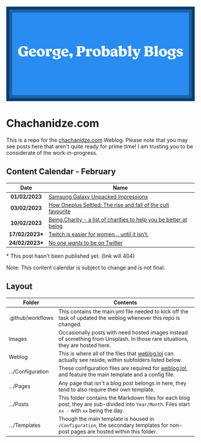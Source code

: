 ![George, Probably Blogs](/Images/George%20Probably%20Blogs.png)

# Chachanidze.com
This is a repo for the [chachanidze.com](https://chachanidze.com) Weblog. Please note that you may see posts here that aren't quite ready for prime time! I am trusting you to be considerate of the work-in-progress.

## Content Calendar - February
|     **Date**    | **Name**                                                                                                                                                               |
|:---------------:|------------------------------------------------------------------------------------------------------------------------------------------------------------------------|
|  **01/02/2023** | [Samsung Galaxy Unpacked Impressions](https://chachanidze.com/2023/02/samsung-galaxy-unpacked-impressions)                                                             |
|  **03/02/2023** | [How Oneplus Settled: The rise and fall of the cult favourite](https://chachanidze.com/2023/02/how-oneplus-settled)                                                    |
|  **10/02/2023** | [Being.Charity - a list of charities to help you be better at being](https://chachanidze.com/2023/02/being-charity-a-list-of-charities-to-help-you-be-better-at-being) |
| **17/02/2023\***| [Twitch is easier for women… until it isn’t.](https://chachanidze.com/2023/02/twitch-is-easier-for-women-until-it-isnt)                                                |
| **24/02/2023\***| [No one *wants* to be on Twitter](https://chachanidze.com/2023/02/no-one-wants-to-be-on-twitter)                                                                       |

\* This post hasn't been published yet. (link will 404)

Note: This content calendar is subject to change and is not final.
## Layout

| Folder            | Contents                                                                                                                                       |
|-------------------|------------------------------------------------------------------------------------------------------------------------------------------------|
| .github/workflows | This contains the main.yml file needed to kick off the task of updated the weblog whenever this repo is changed.                               |
| Images            | Occasionally posts with need hosted images instead of something from Unsplash. In those rare situations, they are hosted here.                 |
| Weblog            | This is where all of the files that [weblog.lol](https://weblog.lol) can actually see reside, within subfolders listed below.                  |
| .../Configuration | These configuration files are required for [weblog.lol](https://weblog.lol), and feature the main template and a config file.                  |
| .../Pages         | Any page that isn't a blog post belongs in here, they tend to also require their own template.                                                 |
| .../Posts         | This folder contains the Markdown files for each blog post, they are sub-divided into `Year/Month`. Files start `xx -` with `xx` being the day.|
| .../Templates     | Though the main template is housed in `/Configuration`, the secondary templates for non-post pages are hosted within this folder.              |
